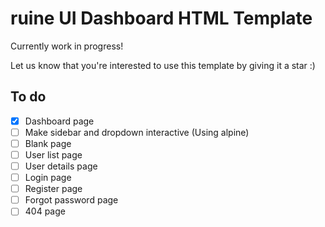 # ruine UI Dashboard HTML Template

Currently work in progress!

Let us know that you're interested to use this template by giving it a star :)

## To do

- [x] Dashboard page
- [ ] Make sidebar and dropdown interactive (Using alpine)
- [ ] Blank page
- [ ] User list page
- [ ] User details page
- [ ] Login page
- [ ] Register page
- [ ] Forgot password page
- [ ] 404 page
